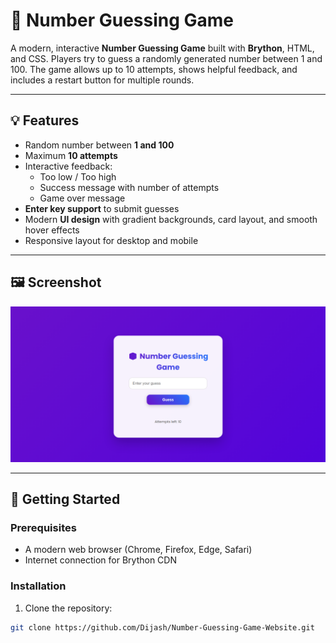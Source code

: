 # 🎲 Number Guessing Game 

A modern, interactive **Number Guessing Game** built with **Brython**, HTML, and CSS. Players try to guess a randomly generated number between 1 and 100. The game allows up to 10 attempts, shows helpful feedback, and includes a restart button for multiple rounds.

---

## 💡 Features

- Random number between **1 and 100**
- Maximum **10 attempts**
- Interactive feedback:
  - Too low / Too high
  - Success message with number of attempts
  - Game over message
- **Enter key support** to submit guesses
- Modern **UI design** with gradient backgrounds, card layout, and smooth hover effects
- Responsive layout for desktop and mobile

---

## 🖼️ Screenshot

![Game Screenshot](preview.png)  

---

## 🚀 Getting Started

### Prerequisites

- A modern web browser (Chrome, Firefox, Edge, Safari)
- Internet connection for Brython CDN

### Installation

1. Clone the repository:

```bash
git clone https://github.com/Dijash/Number-Guessing-Game-Website.git
